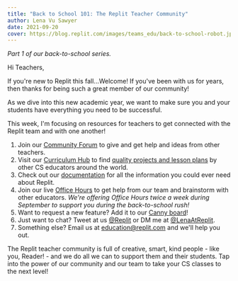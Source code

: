 ```yaml
---
title: "Back to School 101: The Replit Teacher Community"
author: Lena Vu Sawyer
date: 2021-09-20
cover: https://blog.replit.com/images/teams_edu/back-to-school-robot.jpg
---
```


*Part 1 of our back-to-school series.* 

Hi Teachers,

If you're new to Replit this fall...Welcome! If you've been with us for years, then thanks for being such a great member of our community! 

As we dive into this new academic year, we want to make sure you and your students have everything you need to be successful. 

This week, I'm focusing on resources for teachers to get connected with the Replit team and with one another! 

1. Join our [Community Forum](https://community.replit.com/) to give and get help and ideas from other teachers. 
2. Visit our [Curriculum Hub](https://replit.com/curriculum) to find [quality projects and lesson plans](https://blog.replit.com/curriculum-hub) by other CS educators around the world. 
3. Check out our [documentation](https://docs.replit.com/teams/intro-teams-education) for all the information you could ever need about Replit. 
4. Join our live [Office Hours](https://www.eventbrite.com/e/replit-teams-for-education-office-hours-tickets-151837105871) to get help from our team and brainstorm with other educators. *We're offering Office Hours twice a week during September to support you during the back-to-school rush!*
5. Want to request a new feature? Add it to our [Canny board](https://replit.canny.io/teams-for-education)! 
6. Just want to chat? Tweet at us [@Replit](https://twitter.com/replit) or DM me at [@LenaAtReplit](https://twitter.com/LenaAtReplit).
7. Something else? Email us at [education@replit.com](mailto:education@replit.com) and we'll help you out.

The Replit teacher community is full of creative, smart, kind people - like you, Reader! - and we do all we can to support them and their students. Tap into the power of our community and our team to take your CS classes to the next level!